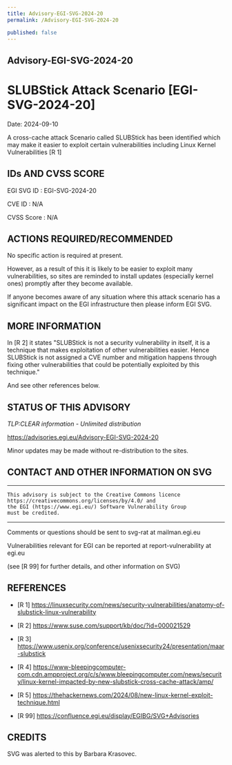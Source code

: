 ```yaml
---
title: Advisory-EGI-SVG-2024-20
permalink: /Advisory-EGI-SVG-2024-20

published: false
---
```


## Advisory-EGI-SVG-2024-20

#  SLUBStick Attack Scenario  [EGI-SVG-2024-20]

Date:        2024-09-10

A cross-cache attack Scenario called SLUBStick has been identified 
which may make it easier to exploit certain vulnerabilities including 
Linux Kernel Vulnerabilities [R 1]

## IDs AND CVSS SCORE 

EGI SVG ID : EGI-SVG-2024-20
    
CVE ID     : N/A

CVSS Score : N/A
    

## ACTIONS REQUIRED/RECOMMENDED

No specific action is required at present.

However, as a result of this it is likely to be easier to exploit many
vulnerabilities, so sites are reminded to install updates (especially 
kernel ones) promptly after they become available. 

If anyone becomes aware of any situation where this attack scenario has
a significant impact on the EGI infrastructure then please inform EGI SVG.


## MORE INFORMATION

In [R 2] it states "SLUBStick is not a security vulnerability in itself, 
it is a technique that makes exploitation of other vulnerabilities easier.
Hence SLUBStick is not assigned a CVE number and mitigation happens 
through fixing other vulnerabilities that could be potentially exploited 
by this technique."

And see other references below.
    
## STATUS OF THIS ADVISORY

_TLP:CLEAR information - Unlimited distribution_
                   
 https://advisories.egi.eu/Advisory-EGI-SVG-2024-20

Minor updates may be made without re-distribution to the sites.


## CONTACT AND OTHER INFORMATION ON SVG

-----------------------------
    This advisory is subject to the Creative Commons licence 
    https://creativecommons.org/licenses/by/4.0/ and
    the EGI (https://www.egi.eu/) Software Vulnerability Group 
    must be credited.
-----------------------------
    
Comments or questions should be sent to
	svg-rat at mailman.egi.eu

Vulnerabilities relevant for EGI can be reported at
	report-vulnerability at egi.eu
    
(see [R 99] for further details, and other information on SVG)
    
    
## REFERENCES


- [R 1] <https://linuxsecurity.com/news/security-vulnerabilities/anatomy-of-slubstick-linux-vulnerability> 
     
- [R 2] <https://www.suse.com/support/kb/doc/?id=000021529>

- [R 3] <https://www.usenix.org/conference/usenixsecurity24/presentation/maar-slubstick>

- [R 4] <https://www-bleepingcomputer-com.cdn.ampproject.org/c/s/www.bleepingcomputer.com/news/security/linux-kernel-impacted-by-new-slubstick-cross-cache-attack/amp/> 
    
- [R 5] <https://thehackernews.com/2024/08/new-linux-kernel-exploit-technique.html>


- [R 99] <https://confluence.egi.eu/display/EGIBG/SVG+Advisories>

## CREDITS

SVG was alerted to this by Barbara Krasovec.
